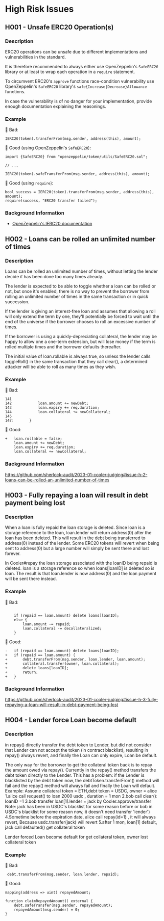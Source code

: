 # High Risk Issues

## H001 - Unsafe ERC20 Operation(s)

### Description

ERC20 operations can be unsafe due to different implementations and
vulnerabilities in the standard.

It is therefore recommended to always either use OpenZeppelin's `SafeERC20`
library or at least to wrap each operation in a `require` statement.

To circumvent ERC20's `approve` functions race-condition vulnerability use
OpenZeppelin's `SafeERC20` library's `safe{Increase|Decrease}Allowance`
functions.

In case the vulnerability is of no danger for your implementation, provide
enough documentation explaining the reasonings.

### Example

🤦 Bad:
```solidity
IERC20(token).transferFrom(msg.sender, address(this), amount);
```

🚀 Good (using OpenZeppelin's `SafeERC20`):
```solidity
import {SafeERC20} from "openzeppelin/token/utils/SafeERC20.sol";

// ...

IERC20(token).safeTransferFrom(msg.sender, address(this), amount);
```

🚀 Good (using `require`):
```solidity
bool success = IERC20(token).transferFrom(msg.sender, address(this), amount);
require(success, "ERC20 transfer failed");
```

### Background Information

- [OpenZeppelin's IERC20 documentation](https://github.com/OpenZeppelin/openzeppelin-contracts/blob/master/contracts/token/ERC20/IERC20.sol#L43)


## H002 - Loans can be rolled an unlimited number of times

### Description

Loans can be rolled an unlimited number of times, without letting the lender decide if has been done too many times already.

The lender is expected to be able to toggle whether a loan can be rolled or not, but once it's enabled, there is no way to prevent the borrower from rolling an unlimited number of times in the same transaction or in quick succession.

If the lender is giving an interest-free loan and assumes that allowing a roll will only extend the term by one, they'll potentially be forced to wait until the end of the universe if the borrower chooses to roll an excessive number of times.

If the borrower is using a quickly-depreciating collateral, the lender may be happy to allow one a one-term extension, but will lose money if the term is rolled multiple times and the borrower defaults thereafter.

The initial value of loan.rollable is always true, so unless the lender calls toggleRoll() in the same transaction that they call clear(), a determined attacker will be able to roll as many times as they wish.

### Example

🤦 Bad:
```solidity
141    
142            loan.amount += newDebt;
143            loan.expiry += req.duration;
144            loan.collateral += newCollateral;
145            
147:       }
```

🚀 Good:
```solidity
+   loan.rollable = false;
    loan.amount += newDebt;
    loan.expiry += req.duration;
    loan.collateral += newCollateral;
```

### Background Information

https://github.com/sherlock-audit/2023-01-cooler-judging#issue-h-2-loans-can-be-rolled-an-unlimited-number-of-times


## H003 - Fully repaying a loan will result in debt payment being lost

### Description

When a loan is fully repaid the loan storage is deleted. Since loan is a storage reference to the loan, loan.lender will return address(0) after the loan has been deleted. This will result in the debt being transferred to address(0) instead of the lender. Some ERC20 tokens will revert when being sent to address(0) but a large number will simply be sent there and lost forever.

In Cooler#repay the loan storage associated with the loanID being repaid is deleted. loan is a storage reference so when loans[loanID] is deleted so is loan. The result is that loan.lender is now address(0) and the loan payment will be sent there instead.

### Example

🤦 Bad:
```solidity

    if (repaid == loan.amount) delete loans[loanID];
    else {
        loan.amount -= repaid;
        loan.collateral -= decollateralized;
    }

```

🚀 Good:
```solidity
-   if (repaid == loan.amount) delete loans[loanID];
+   if (repaid == loan.amount) {
+       debt.transferFrom(msg.sender, loan.lender, loan.amount);
+       collateral.transfer(owner, loan.collateral);
+       delete loans[loanID];
+       return;
+   }
```

### Background Information

https://github.com/sherlock-audit/2023-01-cooler-judging#issue-h-3-fully-repaying-a-loan-will-result-in-debt-payment-being-lost


## H004 - Lender force Loan become default

### Description

in repay() directly transfer the debt token to Lender, but did not consider that Lender can not accept the token (in contract blacklist), resulting in repay() always revert, and finally the Loan can only expire, Loan be default.

The only way for the borrower to get the collateral token back is to repay the amount owed via repay(). Currently in the repay() method transfers the debt token directly to the Lender. This has a problem: if the Lender is blacklisted by the debt token now, the debtToken.transferFrom() method will fail and the repay() method will always fail and finally the Loan will default. Example: Assume collateral token = ETH,debt token = USDC, owner = alice 1.alice call request() to loan 2000 usdc , duration = 1 mon 2.bob call clear(): loanID =1 3.bob transfer loan[1].lender = jack by Cooler.approve/transfer
Note: jack has been in USDC's blacklist for some reason before or bob in USDC's blacklist for some reason now, it doesn't need transfer 'lender') 4.Sometime before the expiration date, alice call repay(id=1) , it will always revert, Because usdc.transfer(jack) will revert 5.after 1 mon, loan[1] default, jack call defaulted() get collateral token

Lender forced Loan become default for get collateral token, owner lost collateral token

### Example

🤦 Bad:
```solidity
 debt.transferFrom(msg.sender, loan.lender, repaid);
```

🚀 Good:
```solidity
mapping(address => uint) repayedAmount;

function claimRepayedAmount() external {
    debt.safeTransfer(msg.sender, repayedAmount);
    repayedAmount[msg.sender] = 0;
}
```

